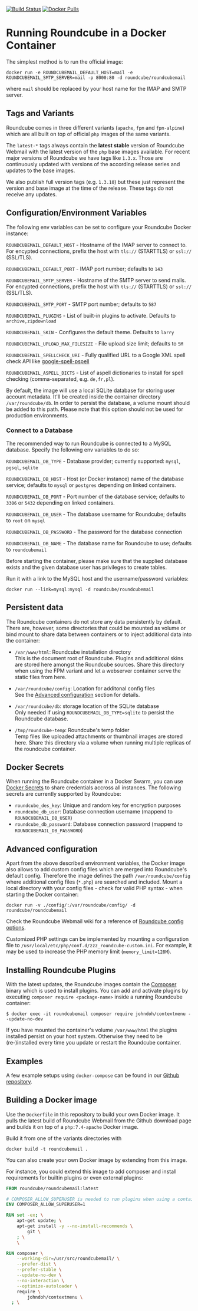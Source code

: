 
[![Build Status](https://travis-ci.org/roundcube/roundcubemail-docker.svg)](https://travis-ci.org/roundcube/roundcubemail-docker)
[![Docker Pulls](https://img.shields.io/docker/pulls/roundcube/roundcubemail.svg)](https://hub.docker.com/r/roundcube/roundcubemail/)

# Running Roundcube in a Docker Container

The simplest method is to run the official image:

```
docker run -e ROUNDCUBEMAIL_DEFAULT_HOST=mail -e ROUNDCUBEMAIL_SMTP_SERVER=mail -p 8000:80 -d roundcube/roundcubemail
```

where `mail` should be replaced by your host name for the IMAP and SMTP server.

## Tags and Variants

Roundcube comes in three different variants (`apache`, `fpm` and `fpm-alpine`) which are all built on top of official `php` images of the same variants.

The `latest-*` tags always contain the **latest stable** version of Roundcube Webmail with the latest version of the `php` base images available. For recent major versions of Roundcube we have tags like `1.3.x`. Those are continuously updated with versions of the according release series and updates to the base images.

We also publish full version tags (e.g. `1.3.10`) but these just represent the version and base image at the time of the release. These tags do not receive any updates.

## Configuration/Environment Variables

The following env variables can be set to configure your Roundcube Docker instance:

`ROUNDCUBEMAIL_DEFAULT_HOST` - Hostname of the IMAP server to connect to. For encypted connections, prefix the host with `tls://` (STARTTLS) or `ssl://` (SSL/TLS).

`ROUNDCUBEMAIL_DEFAULT_PORT` - IMAP port number; defaults to `143`

`ROUNDCUBEMAIL_SMTP_SERVER` - Hostname of the SMTP server to send mails. For encypted connections, prefix the host with `tls://` (STARTTLS) or `ssl://` (SSL/TLS).

`ROUNDCUBEMAIL_SMTP_PORT`  - SMTP port number; defaults to `587`

`ROUNDCUBEMAIL_PLUGINS` - List of built-in plugins to activate. Defaults to `archive,zipdownload`

`ROUNDCUBEMAIL_SKIN` - Configures the default theme. Defaults to `larry`

`ROUNDCUBEMAIL_UPLOAD_MAX_FILESIZE` - File upload size limit; defaults to `5M`

`ROUNDCUBEMAIL_SPELLCHECK_URI` - Fully qualified URL to a Google XML spell check API like [google-spell-pspell](https://github.com/roundcube/google-spell-pspell)

`ROUNDCUBEMAIL_ASPELL_DICTS` - List of aspell dictionaries to install for spell checking (comma-separated, e.g. `de,fr,pl`). 

By default, the image will use a local SQLite database for storing user account metadata.
It'll be created inside the container directory `/var/roundcube/db`. In order to persist the database, a volume
mount should be added to this path. Please note that this option should not be used for production environments.

### Connect to a Database

The recommended way to run Roundcube is connected to a MySQL database. Specify the following env variables to do so:

`ROUNDCUBEMAIL_DB_TYPE` - Database provider; currently supported: `mysql`, `pgsql`, `sqlite`

`ROUNDCUBEMAIL_DB_HOST` - Host (or Docker instance) name of the database service; defaults to `mysql` or `postgres` depending on linked containers.

`ROUNDCUBEMAIL_DB_PORT` - Port number of the database service; defaults to `3306` or `5432` depending on linked containers.

`ROUNDCUBEMAIL_DB_USER` - The database username for Roundcube; defaults to `root` on `mysql`

`ROUNDCUBEMAIL_DB_PASSWORD` - The password for the database connection

`ROUNDCUBEMAIL_DB_NAME` - The database name for Roundcube to use; defaults to `roundcubemail`

Before starting the container, please make sure that the supplied database exists and the given database user
has privileges to create tables.

Run it with a link to the MySQL host and the username/password variables:

```
docker run --link=mysql:mysql -d roundcube/roundcubemail
```

## Persistent data

The Roundcube containers do not store any data persistently by default. There are, however,
some directories that could be mounted as volume or bind mount to share data between containers
or to inject additional data into the container:

* `/var/www/html`: Roundcube installation directory  
  This is the document root of Roundcube. Plugins and additional skins are stored here amongst the Roundcube sources.
  Share this directory when using the FPM variant and let a webserver container serve the static files from here.

* `/var/roundcube/config`: Location for additonal config files  
  See the [Advanced configuration](#advanced-configuration) section for details.

* `/var/roundcube/db`: storage location of the SQLite database  
  Only needed if using `ROUNDCUBEMAIL_DB_TYPE=sqlite` to persist the Roundcube database.

* `/tmp/roundcube-temp`: Roundcube's temp folder  
  Temp files like uploaded attachments or thumbnail images are stored here.
  Share this directory via a volume when running multiple replicas of the roundcube container.

## Docker Secrets

When running the Roundcube container in a Docker Swarm, you can use [Docker Secrets](https://docs.docker.com/engine/swarm/secrets/)
to share credentials accross all instances. The following secrets are currently supported by Roundcube:

* `roundcube_des_key`: Unique and random key for encryption purposes
* `roundcube_db_user`: Database connection username (mappend to `ROUNDCUBEMAIL_DB_USER`)
* `roundcube_db_password`: Database connection password (mappend to `ROUNDCUBEMAIL_DB_PASSWORD`)

## Advanced configuration

Apart from the above described environment variables, the Docker image also allows to add custom config files
which are merged into Roundcube's default config. Therefore the image defines the path `/var/roundcube/config`
where additional config files (`*.php`) are searched and included. Mount a local directory with your config
files - check for valid PHP syntax - when starting the Docker container:

```
docker run -v ./config/:/var/roundcube/config/ -d roundcube/roundcubemail
```

Check the Roundcube Webmail wiki for a reference of [Roundcube config options](https://github.com/roundcube/roundcubemail/wiki/Configuration).

Customized PHP settings can be implemented by mounting a configuration file to `/usr/local/etc/php/conf.d/zzz_roundcube-custom.ini`.
For example, it may be used to increase the PHP memory limit (`memory_limit=128M`).

## Installing Roundcube Plugins

With the latest updates, the Roundcube images contain the [Composer](https://getcomposer.org) binary
which is used to install plugins. You can add and activate plugins by executing `composer require <package-name>` 
inside a running Roundcube container:

```
$ docker exec -it roundcubemail composer require johndoh/contextmenu --update-no-dev
```

If you have mounted the container's volume `/var/www/html` the plugins installed persist on your host system.
Otherwise they need to be (re-)installed every time you update or restart the Roundcube container.

## Examples

A few example setups using `docker-compose` can be found in our [Github repository](https://github.com/roundcube/roundcubemail-docker/tree/master/examples).

## Building a Docker image

Use the `Dockerfile` in this repository to build your own Docker image.
It pulls the latest build of Roundcube Webmail from the Github download page and builds it on top of a `php:7.4-apache` Docker image.

Build it from one of the variants directories with

```
docker build -t roundcubemail .
```

You can also create your own Docker image by extending from this image.

For instance, you could extend this image to add composer and install requirements for builtin plugins or even external plugins:

```Dockerfile
FROM roundcube/roundcubemail:latest

# COMPOSER_ALLOW_SUPERUSER is needed to run plugins when using a container
ENV COMPOSER_ALLOW_SUPERUSER=1

RUN set -ex; \
    apt-get update; \
    apt-get install -y --no-install-recommends \
        git \
    ; \
    \

RUN composer \
    --working-dir=/usr/src/roundcubemail/ \
    --prefer-dist \
    --prefer-stable \
    --update-no-dev \
    --no-interaction \
    --optimize-autoloader \
    require \
        johndoh/contextmenu \
  ; \
```
